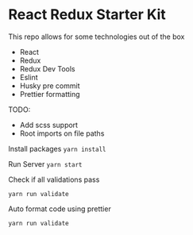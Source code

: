 
# React Redux Starter Kit

This repo allows for some technologies out of the box

* React
* Redux
* Redux Dev Tools
* Eslint
* Husky pre commit
* Prettier formatting


TODO:
* Add scss support
* Root imports on file paths

Install packages
``` yarn install ```

Run Server
``` yarn start ```

Check if all validations pass
```
yarn run validate 
```

Auto format code using prettier
``` 
yarn run validate
```